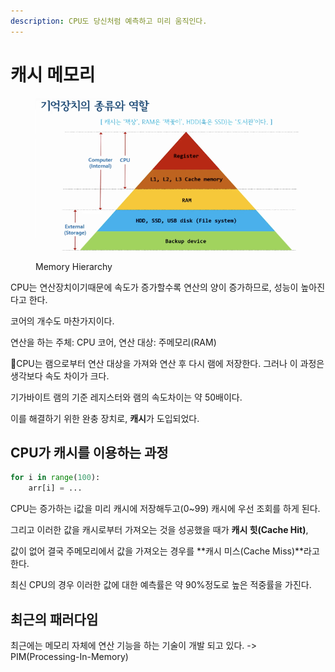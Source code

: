 ```yaml
---
description: CPU도 당신처럼 예측하고 미리 움직인다.
---
```


# 캐시 메모리

<figure><img src="../../.gitbook/assets/image (3) (1).png" alt=""><figcaption><p>Memory Hierarchy</p></figcaption></figure>

CPU는 연산장치이기때문에 속도가 증가할수록 연산의 양이 증가하므로, 성능이 높아진다고 한다.

코어의 개수도 마찬가지이다.

연산을 하는 주체: CPU 코어, 연산 대상: 주메모리(RAM)

CPU는 램으로부터 연산 대상을 가져와 연산 후 다시 램에 저장한다. 그러나 이 과정은 생각보다 속도 차이가 크다.

기가바이트 램의 기준 레지스터와 램의 속도차이는 약 50배이다.

이를 해결하기 위한 완충 장치로, **캐시**가 도입되었다.

## CPU가 캐시를 이용하는 과정

```python
for i in range(100):
    arr[i] = ...
```

CPU는 증가하는 i값을 미리 캐시에 저장해두고(0\~99) 캐시에 우선 조회를 하게 된다.

그리고 이러한 값을 캐시로부터 가져오는 것을 성공했을 때가 **캐시 힛(Cache Hit)**,

값이 없어 결국 주메모리에서 값을 가져오는 경우를 **캐시 미스(Cache Miss)**라고한다.

최신 CPU의 경우 이러한 값에 대한 예측률은 약 90%정도로 높은 적중률을 가진다.

## 최근의 패러다임

최근에는 메모리 자체에 연산 기능을 하는 기술이 개발 되고 있다. -> PIM(Processing-In-Memory)

&#x20;&#x20;

